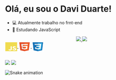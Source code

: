 # Olá, eu sou o Davi Duarte!

- 💻 Atualmente trabalho no frnt-end
- 📕 Estudando JavaScript

<div align="center">
  <a href="https://github.com/ODaviDuarte">
  <img height="160em" src="https://github-readme-stats.vercel.app/api?username=ODaviDuarte&show_icons=true&theme=dark&include_all_commits=true&count_private=true"/>
  <img height="160em" src="https://github-readme-stats.vercel.app/api/top-langs/?username=ODaviDuarte&layout=compact&langs_count=7&theme=dark"/>
</div>
   <img align="center" alt="Rafa-Js" height="30" width="40" src="https://raw.githubusercontent.com/devicons/devicon/master/icons/javascript/javascript-plain.svg">
  <img align="center" alt="Rafa-HTML" height="30" width="40" src="https://raw.githubusercontent.com/devicons/devicon/master/icons/html5/html5-original.svg">
  <img align="center" alt="Rafa-CSS" height="30" width="40" src="https://raw.githubusercontent.com/devicons/devicon/master/icons/css3/css3-original.svg">
  
  ##
  
  <div> 
  <a href = "mailto:davi9126@gmail.com"><img src="https://img.shields.io/badge/-Gmail-%23333?style=for-the-badge&logo=gmail&logoColor=white" target="_blank"></a>
  <a href="https://www.linkedin.com/in/odaviduarte-45875016a" target="_blank"><img src="https://img.shields.io/badge/-LinkedIn-%230077B5?style=for-the-badge&logo=linkedin&logoColor=white" target="_blank"></a> 
 
  ![Snake animation](https://github.com/ODaviDuarte/ODaviDuarte/blob/output/github-contribution-grid-snake.svg)
 
</div>
